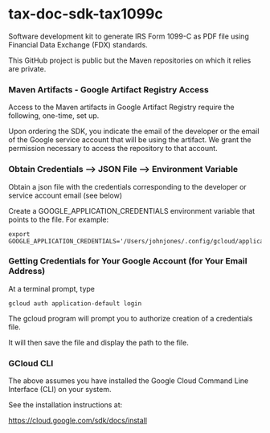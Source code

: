 # tax-doc-sdk-tax1099c

Software development kit to generate IRS Form 1099-C as PDF file using Financial Data Exchange (FDX) standards.

This GitHub project is public but the Maven repositories on which it relies are private.


### Maven Artifacts - Google Artifact Registry Access

Access to the Maven artifacts in Google Artifact Registry require the following, one-time, set up.

Upon ordering the SDK, you indicate the email of the developer or the email of the Google service account that will be using the artifact. We grant the permission necessary to access the repository to that account.



### Obtain Credentials --> JSON File --> Environment Variable
 
Obtain a json file with the credentials corresponding to the developer or service account email (see below)
 
Create a GOOGLE_APPLICATION_CREDENTIALS environment variable that points to the file. For example:

```
export GOOGLE_APPLICATION_CREDENTIALS='/Users/johnjones/.config/gcloud/application_default_credentials.json'
```

### Getting Credentials for Your Google Account (for Your Email Address)

At a terminal prompt, type

```
gcloud auth application-default login
```

The gcloud program will prompt you to authorize creation of a credentials file. 

It will then save the file and display the path to the file.


### GCloud CLI 

The above assumes you have installed the Google Cloud Command Line Interface (CLI) on your system.

See the installation instructions at:

https://cloud.google.com/sdk/docs/install


